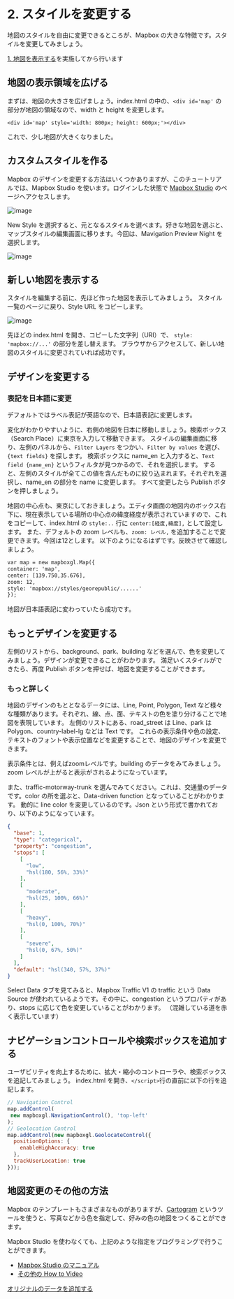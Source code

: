 # 2. スタイルを変更する

地図のスタイルを自由に変更できるところが、Mapbox の大きな特徴です。スタイルを変更してみましょう。

[1. 地図を表示する](1_INSTALL.md)を実施してから行います

## 地図の表示領域を広げる

まずは、地図の大きさを広げましょう。index.html の中の、`<div id='map'` の部分が地図の領域なので、width と height を変更します。

`<div id='map' style='width: 800px; height: 600px;'></div>`

これで、少し地図が大きくなりました。

## カスタムスタイルを作る

Mapbox のデザインを変更する方法はいくつかありますが、このチュートリアルでは、Mapbox Studio を使います。ログインした状態で
[Mapbox Studio](https://studio.mapbox.com/) のページへアクセスします。

![image](images/mbstudio.jpg) 

New Style を選択すると、元となるスタイルを選べます。好きな地図を選ぶと、マップスタイルの編集画面に移ります。今回は、Mavigation Preview Night を選択します。

![image](images/mbstudio-edit.jpg)

## 新しい地図を表示する

スタイルを編集する前に、先ほど作った地図を表示してみましょう。
スタイル一覧のページに戻り、Style URL をコピーします。

![image](images/style-layers.jpg)

先ほどの index.html を開き、コピーした文字列（URI）で、 `style: 'mapbox://...'` の部分を差し替えます。
ブラウザからアクセスして、新しい地図のスタイルに変更されていれば成功です。

## デザインを変更する


### 表記を日本語に変更
デフォルトではラベル表記が英語なので、日本語表記に変更します。

変化がわかりやすいように、右側の地図を日本に移動しましょう。検索ボックス（Search Place）に東京を入力して移動できます。
スタイルの編集画面に移り、左側のパネルから、`Filter Layers` をつかい、`Filter by values` を選び、`{text fields}` を探します。
検索ボックスに name_en と入力すると、`Text field {name_en}` というフィルタが見つかるので、それを選択します。
すると、左側のスタイルが全てこの値を含んだものに絞り込まれます。それぞれを選択し、name_en の部分を name に変更します。
すべて変更したら Publish ボタンを押しましょう。

地図の中心点も、東京にしておきましょう。エディタ画面の地図内のボックス右下に、現在表示している場所の中心点の緯度経度が表示されていますので、これをコピーして、index.html の `style:..` 行に `center:[経度,緯度],` として設定します。
また、デフォルトの zoom レベルも、`zoom: レベル,` を追加することで変更できます。今回は12とします。
以下のようになるはずです。反映させて確認しましょう。

```html
var map = new mapboxgl.Map({
container: 'map',
center: [139.750,35.676],
zoom: 12,
style: 'mapbox://styles/georepublic/......'
});
```

地図が日本語表記に変わっていたら成功です。


## もっとデザインを変更する

左側のリストから、background、park、building などを選んで、色を変更してみましょう。デザインが変更できることがわかります。
満足いくスタイルができたら、再度 Publish ボタンを押せば、地図を変更することができます。

### もっと詳しく

地図のデザインのもととなるデータには、Line, Point, Polygon, Text など様々な種類があります。それぞれ、線、点、面、テキストの色を塗り分けることで地図を表現しています。
左側のリストにある、road_street は Line、park は Polygon、country-label-lg などは Text です。
これらの表示条件や色の設定、テキストのフォントや表示位置などを変更することで、地図のデザインを変更できます。

表示条件とは、例えばzoomレベルです。building のデータをみてみましょう。
zoom レベルが上がると表示がされるようになっています。

また、traffic-motorway-trunk を選んでみてください。これは、交通量のデータです。color の所を選ぶと、Data-driven function となっていることがわかります。
動的に line color を変更しているのです。Json という形式で書かれており、以下のようになっています。

```json
{
  "base": 1,
  "type": "categorical",
  "property": "congestion",
  "stops": [
    [
      "low",
      "hsl(180, 56%, 33%)"
    ],
    [
      "moderate",
      "hsl(25, 100%, 66%)"
    ],
    [
      "heavy",
      "hsl(0, 100%, 70%)"
    ],
    [
      "severe",
      "hsl(0, 67%, 50%)"
    ]
  ],
  "default": "hsl(340, 57%, 37%)"
}
```

Select Data タブを見てみると、Mapbox Traffic V1 の traffic という Data Source が使われているようです。その中に、congestion というプロパティがあり、stops に応じて色を変更していることがわかります。
（混雑している道を赤く表示しています）

## ナビゲーションコントロールや検索ボックスを追加する

ユーザビリティを向上するために、拡大・縮小のコントローラや、検索ボックスを追記してみましょう。
index.html を開き、`</script>`行の直前に以下の行を追記します。

```JavaScript
// Navigation Control
map.addControl(
 new mapboxgl.NavigationControl(), 'top-left'
);
// Geolocation Control
map.addControl(new mapboxgl.GeolocateControl({
  positionOptions: {
    enableHighAccuracy: true
  },
  trackUserLocation: true
}));
```

## 地図変更のその他の方法
Mapbox のテンプレートもさまざまなものがありますが、[Cartogram](https://apps.mapbox.com/cartogram/) というツールを使うと、写真などから色を指定して、好みの色の地図をつくることができます。

Mapbox Studio を使わなくても、上記のような指定をプログラミングで行うことができます。

* [Mapbox Studio のマニュアル](https://docs.mapbox.com/studio-manual/overview/)
* [その他の How to Video](https://www.mapbox.com/videos/)

[オリジナルのデータを追加する](3_DATASET.md)